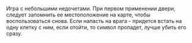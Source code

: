 Игра с небольшими недочетами. При первом применении двери, следует запомнить ее местоположение на карте, чтобы воспользоваться снова. Если напасть на врага - придется встать на одну клетку с ним, если отойти, то символ пропадет, лучше убить его сразу.
